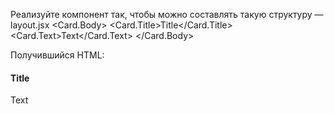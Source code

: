 Реализуйте компонент <Card> так, чтобы можно составлять такую структуру — layout.jsx
<Card>
  <Card.Body>
    <Card.Title>Title</Card.Title>
    <Card.Text>Text</Card.Text>
  </Card.Body>
</Card>

Получившийся HTML:
<div class="card">
    <div class="card-body">
        <h4 class="card-title">Title</h4>
        <p class="card-text">Text</p>
    </div>
</div>